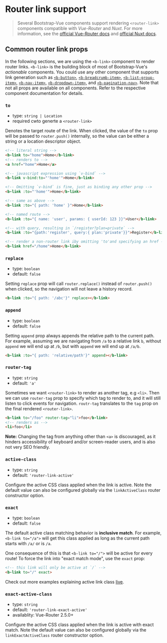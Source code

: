 # Router link support

> Several Bootstrap-Vue components support rendering `<router-link>` components compatible with
_Vue-Router_ and _Nuxt_. For more information, see the [official Vue-Router docs](https://router.vuejs.org/)
and [official Nuxt docs](https://nuxtjs.org/).


## Common router link props

In the following sections, we are using the `<b-link>` component to render router links.
`<b-link>` is the building block of most of Bootstrap-Vue's  _actionable_ components.
You could use any other component that supports link generation such as
[`<b-button>`](/docs/components/button), [`<b-breadcrumb-item>`](/docs/components/breadcrumb),
[`<b-list-group-item>`](/docs/components/list-group), [`<b-nav-item>`](/docs/components/nav),
[`<b-dropdown-item>`](/docs/components/dropdown), and [`<b-pagination-nav>`](/docs/components/pagination-nav).
Note that not all props are available on all components. Refer to the respective component
documentation for details.


### `to`

- type: `string | Location`
- required cwto generte a `<router-link>`

Denotes the target route of the link. When clicked, the value of the `to` prop will be passed to
`router.push()` internally, so the value can be either a string or a location descriptor object.

``` html
<!-- literal string -->
<b-link to="home">Home</b-link>
<!-- renders to -->
<a href="home">Home</a>

<!-- javascript expression using `v-bind` -->
<b-link v-bind:to="'home'">Home</b-link>

<!-- Omitting `v-bind` is fine, just as binding any other prop -->
<b-link :to="'home'">Home</b-link>

<!-- same as above -->
<b-link :to="{ path: 'home' }">Home</b-link>

<!-- named route -->
<b-link :to="{ name: 'user', params: { userId: 123 }}">User</b-link>

<!-- with query, resulting in `/register?plan=private` -->
<b-link :to="{path:'register', query:{ plan:'private'}}">Register</b-link>

<!-- render a non-router link iby omitting 'to'and specifying an href -->
<b-link href="/home">Home</b-link>
```


### `replace`

- type: `boolean`
- default: `false`

Setting `replace` prop will call `router.replace()` instead of `router.push()` when clicked,
so the navigation will not leave a history record.

``` html
<b-link :to="{ path: '/abc'}" replace></b-link>
```


### `append`

- type: `boolean`
- default: `false`

Setting `append` prop always appends the relative path to the current path. For example,
assuming we are navigating from `/a` to a relative link `b`, without `append` we will end 
up at `/b`, but with `append` we will end up at `/a/b`.

``` html
<b-link :to="{ path: 'relative/path'}" append></b-link>
```


### `router-tag`

- type: `string`
- default: `'a'`

Sometimes we want `<router-link>` to render as another tag, e.g `<li>`. Then we can use `router-tag`
prop to specify which tag to render to, and it will still listen to click events for navigation.
`routr-tag` translates to the `tag` prop on the final rendered `<router-link>`.

``` html
<b-link to="/foo" router-tag="li">foo</b-link>
<!-- renders as -->
<li>foo</li>
```

**Note:** Changing the tag from anything other than `<a>` is discouraged, as it hinders accessibility
of keyboard and/or screen-reader users, and is also not very SEO friendly.


### `active-class`

- type: `string`
- default: `'router-link-active'`

Configure the active CSS class applied when the link is active. Note the default value can also
be configured globally via the `linkActiveClass` router constructor option.

### `exact`

- type: `boolean`
- default: `false`

The default active class matching behavior is **inclusive match**. For example, `<b-link to="/a">`
will get this class applied as long as the current path starts with `/a/` or is `/a`.

One consequence of this is that `<b-link to="/">` will be active for every route! To force the
link into "exact match mode", use the `exact` prop:

``` html
<!-- this link will only be active at `/` -->
<b-link to="/" exact>
```

Check out more examples explaining active link class [live](https://jsfiddle.net/8xrk1n9f/).


### `exact-active-class`

- type: `string`
- default: `'router-link-exact-active'`
- availablity: Vue-Router 2.5.0+

Configure the active CSS class applied when the link is active with exact match. Note the
default value can also be configured globally via the `linkExactActiveClass` router constructor option.

